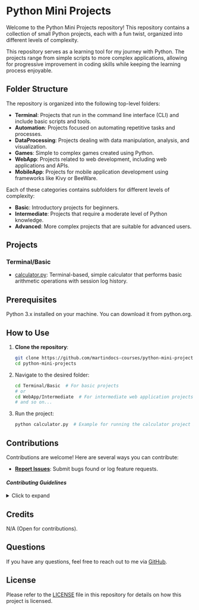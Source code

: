 # Python Mini Projects

Welcome to the Python Mini Projects repository! This repository contains a collection of small Python projects, each with a fun twist, organized into different levels of complexity.

This repository serves as a learning tool for my journey with Python. The projects range from simple scripts to more complex applications, allowing for progressive improvement in coding skills while keeping the learning process enjoyable.

## Folder Structure

The repository is organized into the following top-level folders:

- **Terminal**: Projects that run in the command line interface (CLI) and include basic scripts and tools.
- **Automation**: Projects focused on automating repetitive tasks and processes.
- **DataProcessing**: Projects dealing with data manipulation, analysis, and visualization.
- **Games**: Simple to complex games created using Python.
- **WebApp**: Projects related to web development, including web applications and APIs.
- **MobileApp**: Projects for mobile application development using frameworks like Kivy or BeeWare.

Each of these categories contains subfolders for different levels of complexity:

- **Basic**: Introductory projects for beginners.
- **Intermediate**: Projects that require a moderate level of Python knowledge.
- **Advanced**: More complex projects that are suitable for advanced users.

## Projects

### Terminal/Basic

- [calculator.py](https://github.com/martindocs-courses/python-mini-projects/blob/main/1_Terminal/1_Basic/calculator.py): Terminal-based, simple calculator that performs basic arithmetic operations with session log history.

## Prerequisites

  Python 3.x installed on your machine. You can download it from python.org.

## How to Use

1. **Clone the repository**:
   ```bash
   git clone https://github.com/martindocs-courses/python-mini-projects.git
   cd python-mini-projects
   ```
2. Navigate to the desired folder:
   ```bash
   cd Terminal/Basic  # For basic projects
   # or
   cd WebApp/Intermediate  # For intermediate web application projects
   # and so on...
   ```
3. Run the project:
   ```bash
   python calculator.py  # Example for running the calculator project in the Basic folder
   ```

## Contributions

Contributions are welcome! Here are several ways you can contribute:

- **[Report Issues](https://github.com/martindocs-courses/python-mini-projects/issues)**: Submit bugs found or log feature requests.

#### *Contributing Guidelines*

<details closed>
<summary>Click to expand</summary>

1. **Fork the Repository**: Start by forking the project repository to your GitHub account.
2. **Clone Locally**: Clone the forked repository to your local machine using a Git client.
   ```sh
   git clone <your-forked-repo-url>
   ```
3. **Create a New Branch**: Always work on a new branch, giving it a descriptive name.
   ```sh
   git checkout -b new-feature-x
   ```

4. **Make Your Changes**: Develop and test your changes locally.
5. **Add Changes to Staging Area**:
   ```sh
   git add -A 
   ```
6. **Commit Your Changes**: Commit with a clear and concise message describing your updates.
   ```sh
   git commit -m 'Implemented new feature x.'
   ```
7. **Push to GitHub**: Push the changes to your forked repository.
   ```sh
   git push origin new-feature-x
   ```
8. **Submit a Pull Request**: Create a PR against the original project repository. Clearly describe the changes and their motivations.

  Once your PR is reviewed and approved, it will be merged into the main branch.

9. **Switch Back to Main Branch and Pull Sync with Main**: If you wish to work on a new feature/change, switch back to the main branch and sync with the latest changes.
  ```sh
  git checkout main
  git pull origin main
  ```
10. **Repeat the Process if Necessary**: Start from point 3 onwards.

</details>


## Credits

N/A (Open for contributions).

## Questions
If you have any questions, feel free to reach out to me via [GitHub](https://github.com/martindocs).

## License

Please refer to the [LICENSE](./LICENSE.md) file in this repository for details on how this project is licensed.